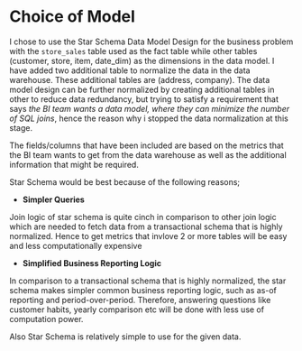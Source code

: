 # Choice of Model

I chose to use the Star Schema Data Model Design for the business problem with the `store_sales` table used as the fact table while other tables (customer, store, item, date_dim) as the dimensions in the data model. I have added two additional table to normalize the data in the data warehouse. These additional tables are (address, company). The data model design can be further normalized by creating additional tables in other to reduce data redundancy, but trying to satisfy a requirement that says *the BI team wants a data model, where they can minimize the number of SQL joins*, hence the reason why i stopped the data normalization at this stage.

The fields/columns that have been included are based on the metrics that the BI team wants to get from the data warehouse as well as the additional information that might be required.

Star Schema would be best because of the following reasons;

- **Simpler Queries**

Join logic of star schema is quite cinch in comparison to other join logic which are needed to fetch data from a transactional schema that is highly normalized. Hence to get metrics that invlove 2 or more tables will be easy and less computationally expensive

- **Simplified Business Reporting Logic**

In comparison to a transactional schema that is highly normalized, the star schema makes simpler common business reporting logic, such as as-of reporting and period-over-period. Therefore, answering questions like customer habits, yearly comparison etc will be done with less use of computation power.

Also Star Schema is relatively simple to use for the given data.
